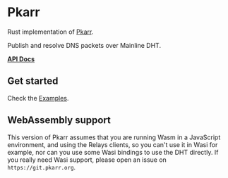 # Pkarr

Rust implementation of [Pkarr](pkarr.org).

Publish and resolve DNS packets over Mainline DHT.

**[API Docs](https://docs.rs/pkarr/latest/pkarr/)**

## Get started

Check the [Examples](https://github.com/Nuhvi/pkarr/tree/main/pkarr/examples).

## WebAssembly support

This version of Pkarr assumes that you are running Wasm in a JavaScript environment,
and using the Relays clients, so you can't use it in Wasi for example, nor can you
use some Wasi bindings to use the DHT directly. If you really need Wasi support, please
open an issue on `https://git.pkarr.org`.
